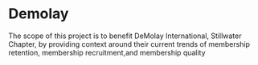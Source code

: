 # Demolay

                                                       
The scope of this project is to benefit DeMolay International, Stillwater Chapter, by providing context around their current trends of membership retention, membership recruitment,and membership quality
